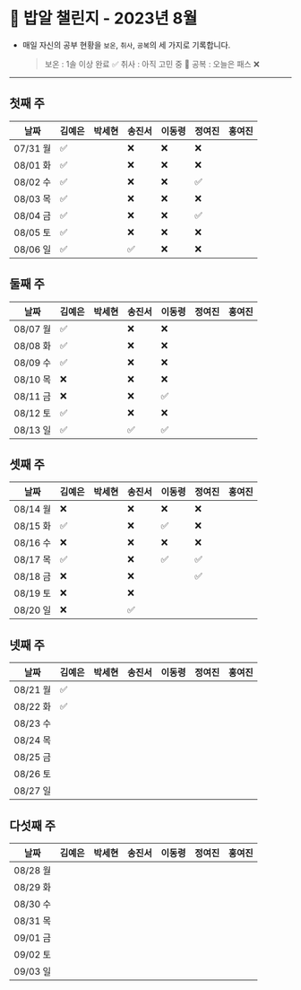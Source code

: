 # 🍚 밥알 챌린지 - 2023년 8월
- 매일 자신의 공부 현황을 `보온`, `취사`, `공복`의 세 가지로 기록합니다.
    
    > 보온 : 1솔 이상 완료 ✅
    취사 : 아직 고민 중 🤔
    공복 : 오늘은 패스 ❌
---

## 첫째 주

**날짜**|김예은|박세현|송진서|이동령|정여진|홍여진
---|---|---|---|---|---|---
07/31 월|✅| |❌|❌|❌| |
08/01 화|✅| |❌|❌|❌| |
08/02 수|✅| |❌|❌|✅| |
08/03 목|✅| |❌|❌|❌| |
08/04 금|✅| |❌|❌|✅| |
08/05 토|✅| |❌|❌|❌| |
08/06 일|✅| |✅|❌|❌| |


## 둘째 주

**날짜**|김예은|박세현|송진서|이동령|정여진|홍여진
---|---|---|---|---|---|---
08/07 월|✅| |❌|❌| | |
08/08 화|✅| |❌|❌| | |
08/09 수|✅| |❌|❌| | |
08/10 목|❌ | |❌|❌| | |
08/11 금|❌ | |❌|✅| | |
08/12 토|✅ | |❌|❌| | |
08/13 일|✅ | |✅|✅| | |

## 셋째 주

**날짜**|김예은|박세현|송진서|이동령|정여진|홍여진
---|---|---|---|---|---|---
08/14 월|❌| |❌ |❌|❌| |
08/15 화|✅| |❌ |✅|❌| |
08/16 수|❌| |❌ |❌|❌| |
08/17 목|✅| |❌ |✅|✅| |
08/18 금|❌ | |❌ | |✅| |
08/19 토|❌ | |❌ | | | |
08/20 일|❌ | |✅ | | | |

## 넷째 주

**날짜**|김예은|박세현|송진서|이동령|정여진|홍여진
---|---|---|---|---|---|---
08/21 월|✅ | | | | | |
08/22 화|✅ | | | | | |
08/23 수| | | | | | |
08/24 목| | | | | | |
08/25 금| | | | | | |
08/26 토| | | | | | |
08/27 일| | | | | | |

## 다섯째 주

**날짜**|김예은|박세현|송진서|이동령|정여진|홍여진
---|---|---|---|---|---|---
08/28 월| | | | | | |
08/29 화| | | | | | |
08/30 수| | | | | | |
08/31 목| | | | | | |
09/01 금| | | | | | |
09/02 토| | | | | | |
09/03 일| | | | | | |
